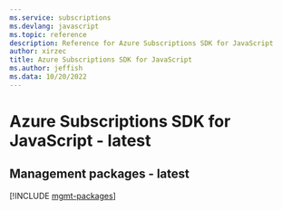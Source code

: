 ```yaml
---
ms.service: subscriptions
ms.devlang: javascript
ms.topic: reference
description: Reference for Azure Subscriptions SDK for JavaScript
author: xirzec
title: Azure Subscriptions SDK for JavaScript
ms.author: jeffish
ms.data: 10/20/2022
---
```

# Azure Subscriptions SDK for JavaScript - latest

## Management packages - latest
[!INCLUDE [mgmt-packages](subscriptions-mgmt-index.md)]
